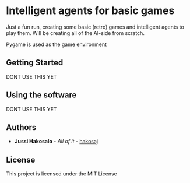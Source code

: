 # Intelligent agents for basic games

Just a fun run, creating some basic (retro) games and intelligent agents to play them. Will be creating all of the AI-side from scratch.

Pygame is used as the game environment

## Getting Started

DONT USE THIS YET


## Using the software

DONT USE THIS YET

## Authors

* **Jussi Hakosalo** - *All of it* - [hakosaj](https://github.com/hakosaj)

## License

This project is licensed under the MIT License 
